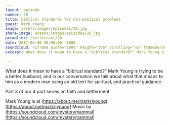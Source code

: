 ```yaml
---
layout: episode
number: 20
title: biblical standards for non-biblical problems
guest: Mark Young
image: assets/images/episodes/20.jpg
share-image: assets/images/episodes/20.jpg
permalink: /bettercast/20
date: 2017-05-09 08:00:00 -0800
soundcloud: <iframe width="100%" height="166" scrolling="no" frameborder="no" src="https://w.soundcloud.com/player/?url=https%3A//api.soundcloud.com/tracks/321928448&amp;color=ff5500&amp;auto_play=false&amp;hide_related=false&amp;show_comments=true&amp;show_user=true&amp;show_reposts=false"></iframe>
excerpt: What does it mean to have a "biblical standard?" Mark Young is trying to be a better husband, and in our conversation we talk about what that means to him as a modern man using an old text for spiritual, and practical guidance.

---
```


What does it mean to have a "biblical standard?" Mark Young is trying to be a better husband, and in our conversation we talk about what that means to him as a modern man using an old text for spiritual, and practical guidance.

Part 3 of our 4 part series on faith and betterment.

Mark Young is at (https://about.me/markrjyoung)[https://about.me/markrjyoung]
Music by (https://soundcloud.com/mysterymammal)[https://soundcloud.com/mysterymammal]
